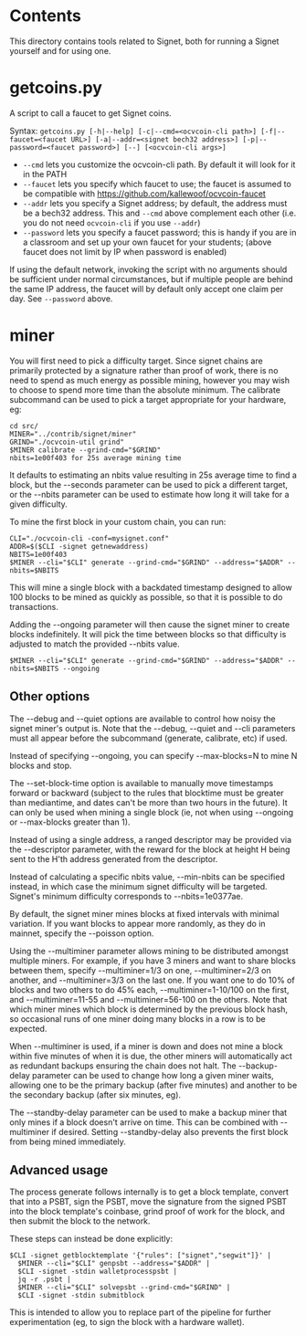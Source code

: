 Contents
========
This directory contains tools related to Signet, both for running a Signet yourself and for using one.

getcoins.py
===========

A script to call a faucet to get Signet coins.

Syntax: `getcoins.py [-h|--help] [-c|--cmd=<ocvcoin-cli path>] [-f|--faucet=<faucet URL>] [-a|--addr=<signet bech32 address>] [-p|--password=<faucet password>] [--] [<ocvcoin-cli args>]`

* `--cmd` lets you customize the ocvcoin-cli path. By default it will look for it in the PATH
* `--faucet` lets you specify which faucet to use; the faucet is assumed to be compatible with https://github.com/kallewoof/ocvcoin-faucet
* `--addr` lets you specify a Signet address; by default, the address must be a bech32 address. This and `--cmd` above complement each other (i.e. you do not need `ocvcoin-cli` if you use `--addr`)
* `--password` lets you specify a faucet password; this is handy if you are in a classroom and set up your own faucet for your students; (above faucet does not limit by IP when password is enabled)

If using the default network, invoking the script with no arguments should be sufficient under normal
circumstances, but if multiple people are behind the same IP address, the faucet will by default only
accept one claim per day. See `--password` above.

miner
=====

You will first need to pick a difficulty target. Since signet chains are primarily protected by a signature rather than proof of work, there is no need to spend as much energy as possible mining, however you may wish to choose to spend more time than the absolute minimum. The calibrate subcommand can be used to pick a target appropriate for your hardware, eg:

    cd src/
    MINER="../contrib/signet/miner"
    GRIND="./ocvcoin-util grind"
    $MINER calibrate --grind-cmd="$GRIND"
    nbits=1e00f403 for 25s average mining time

It defaults to estimating an nbits value resulting in 25s average time to find a block, but the --seconds parameter can be used to pick a different target, or the --nbits parameter can be used to estimate how long it will take for a given difficulty.

To mine the first block in your custom chain, you can run:

    CLI="./ocvcoin-cli -conf=mysignet.conf"
    ADDR=$($CLI -signet getnewaddress)
    NBITS=1e00f403
    $MINER --cli="$CLI" generate --grind-cmd="$GRIND" --address="$ADDR" --nbits=$NBITS

This will mine a single block with a backdated timestamp designed to allow 100 blocks to be mined as quickly as possible, so that it is possible to do transactions.

Adding the --ongoing parameter will then cause the signet miner to create blocks indefinitely. It will pick the time between blocks so that difficulty is adjusted to match the provided --nbits value.

    $MINER --cli="$CLI" generate --grind-cmd="$GRIND" --address="$ADDR" --nbits=$NBITS --ongoing

Other options
-------------

The --debug and --quiet options are available to control how noisy the signet miner's output is. Note that the --debug, --quiet and --cli parameters must all appear before the subcommand (generate, calibrate, etc) if used.

Instead of specifying --ongoing, you can specify --max-blocks=N to mine N blocks and stop.

The --set-block-time option is available to manually move timestamps forward or backward (subject to the rules that blocktime must be greater than mediantime, and dates can't be more than two hours in the future). It can only be used when mining a single block (ie, not when using --ongoing or --max-blocks greater than 1).

Instead of using a single address, a ranged descriptor may be provided via the --descriptor parameter, with the reward for the block at height H being sent to the H'th address generated from the descriptor.

Instead of calculating a specific nbits value, --min-nbits can be specified instead, in which case the minimum signet difficulty will be targeted. Signet's minimum difficulty corresponds to --nbits=1e0377ae.

By default, the signet miner mines blocks at fixed intervals with minimal variation. If you want blocks to appear more randomly, as they do in mainnet, specify the --poisson option.

Using the --multiminer parameter allows mining to be distributed amongst multiple miners. For example, if you have 3 miners and want to share blocks between them, specify --multiminer=1/3 on one, --multiminer=2/3 on another, and --multiminer=3/3 on the last one. If you want one to do 10% of blocks and two others to do 45% each, --multiminer=1-10/100 on the first, and --multiminer=11-55 and --multiminer=56-100 on the others. Note that which miner mines which block is determined by the previous block hash, so occasional runs of one miner doing many blocks in a row is to be expected.

When --multiminer is used, if a miner is down and does not mine a block within five minutes of when it is due, the other miners will automatically act as redundant backups ensuring the chain does not halt. The --backup-delay parameter can be used to change how long a given miner waits, allowing one to be the primary backup (after five minutes) and another to be the secondary backup (after six minutes, eg).

The --standby-delay parameter can be used to make a backup miner that only mines if a block doesn't arrive on time. This can be combined with --multiminer if desired. Setting --standby-delay also prevents the first block from being mined immediately.

Advanced usage
--------------

The process generate follows internally is to get a block template, convert that into a PSBT, sign the PSBT, move the signature from the signed PSBT into the block template's coinbase, grind proof of work for the block, and then submit the block to the network.

These steps can instead be done explicitly:

    $CLI -signet getblocktemplate '{"rules": ["signet","segwit"]}' |
      $MINER --cli="$CLI" genpsbt --address="$ADDR" |
      $CLI -signet -stdin walletprocesspsbt |
      jq -r .psbt |
      $MINER --cli="$CLI" solvepsbt --grind-cmd="$GRIND" |
      $CLI -signet -stdin submitblock

This is intended to allow you to replace part of the pipeline for further experimentation (eg, to sign the block with a hardware wallet).

